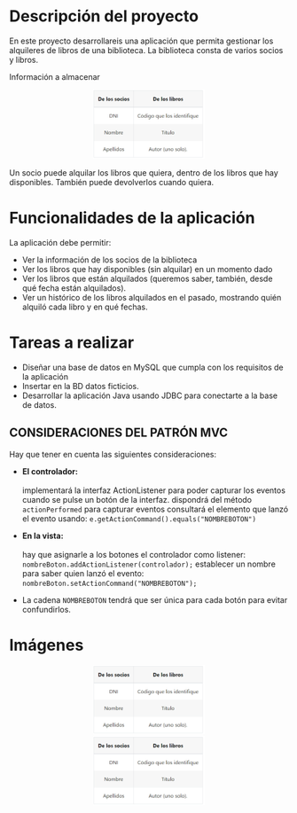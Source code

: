 # **Descripción del proyecto**
En este proyecto desarrollareis una aplicación que permita gestionar los alquileres de libros de una biblioteca. La biblioteca consta de varios socios y libros.

Información a almacenar
<div align = center><img src="https://github.com/AlbaGonzalezPereira/dam_AD/blob/main/tarea301/tabla.png" alt="Inicio de sesión" style = "width: 40%"></div>

Un socio puede alquilar los libros que quiera, dentro de los libros que hay disponibles. También puede devolverlos cuando quiera.


# **Funcionalidades de la aplicación**
La aplicación debe permitir:

* Ver la información de los socios de la biblioteca
* Ver los libros que hay disponibles (sin alquilar) en un momento dado
* Ver los libros que están alquilados (queremos saber, también, desde qué fecha están alquilados).
* Ver un histórico de los libros alquilados en el pasado, mostrando quién alquiló cada libro y en qué fechas.

# **Tareas a realizar**
* Diseñar una base de datos en MySQL que cumpla con los requisitos de la aplicación
* Insertar en la BD datos ficticios.
* Desarrollar la aplicación Java usando JDBC para conectarte a la base de datos.


## **CONSIDERACIONES DEL PATRÓN MVC**
Hay que tener en cuenta las siguientes consideraciones:

* **El controlador:**<br><br>
implementará la interfaz ActionListener para poder capturar los eventos cuando se pulse un botón de la interfaz.
dispondrá del método ``actionPerformed`` para capturar eventos
consultará el elemento que lanzó el evento usando: ``e.getActionCommand().equals("NOMBREBOTON")``

* **En la vista:**<br><br>
hay que asignarle a los botones el controlador como listener: ``nombreBoton.addActionListener(controlador);``
establecer un nombre para saber quien lanzó el evento: ``nombreBoton.setActionCommand("NOMBREBOTON");``

* La cadena ``NOMBREBOTON`` tendrá que ser única para cada botón para evitar confundirlos.

# **Imágenes**
<div align = center><img src="https://github.com/AlbaGonzalezPereira/dam_AD/blob/main/tarea301/tabla.png" alt="Inicio de sesión" style = "width: 40%"></div>
<div align = center><img src="https://github.com/AlbaGonzalezPereira/dam_AD/blob/main/tarea301/tabla.png" alt="Inicio de sesión" style = "width: 40%"></div>